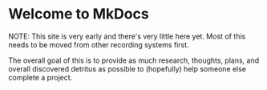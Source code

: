 # Welcome to MkDocs

NOTE: This site is very early and there's very little here yet. Most of this
needs to be moved from other recording systems first.

The overall goal of this is to provide as much research, thoughts, plans, and
overall discovered detritus as possible to (hopefully) help someone else
complete a project.